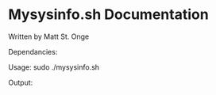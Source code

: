 # Mysysinfo.sh Documentation
Written by Matt St. Onge

Dependancies:


Usage:  sudo ./mysysinfo.sh 


Output: 

